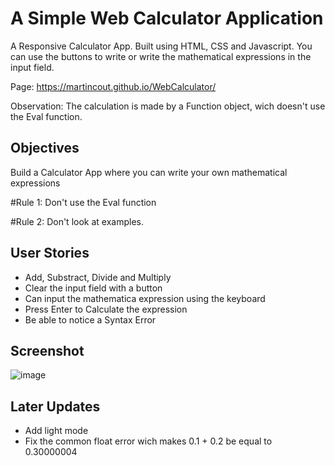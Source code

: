 # A Simple Web Calculator Application

A Responsive Calculator App. Built using HTML, CSS and Javascript. You can use the buttons to write or write the mathematical expressions in the input field.

Page:
https://martincout.github.io/WebCalculator/

Observation:
The calculation is made by a Function object, wich doesn't use the Eval function.

## Objectives

Build a Calculator App where you can write your own mathematical expressions

#Rule 1: Don't use the Eval function

#Rule 2: Don't look at examples.

## User Stories

- Add, Substract, Divide and Multiply
- Clear the input field with a button
- Can input the mathematica expression using the keyboard
- Press Enter to Calculate the expression
- Be able to notice a Syntax Error

## Screenshot

![image](https://user-images.githubusercontent.com/60389576/130826297-0dd6639a-9dd2-43c2-9f53-d40f6a712780.png)

## Later Updates

- Add light mode
- Fix the common float error wich makes 0.1 + 0.2 be equal to 0.30000004
